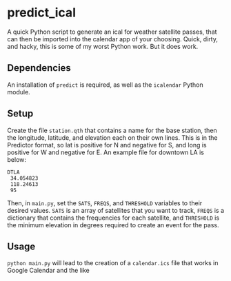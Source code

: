 # predict_ical
A quick Python script to generate an ical for weather satellite passes, that can then be imported into the calendar app of your choosing. Quick, dirty, and hacky, this is some of my worst Python work. But it does work.

## Dependencies

An installation of `predict` is required, as well as the `icalendar` Python module.

## Setup

Create the file `station.qth` that contains a name for the base station, then the longitude, latitude, and elevation each on their own lines. This is in the Predictor format, so lat is positive for N and negative for S, and long is positive for W and negative for E. An example file for downtown LA is below: 
```
DTLA
 34.054823
 118.24613
 95
```

Then, in `main.py`, set the `SATS`, `FREQS`, and `THRESHOLD` variables to their desired values. `SATS` is an array of satellites that you want to track, `FREQS` is a dictionary that contains the frequencies for each satellite, and `THRESHOLD` is the minimum elevation in degrees required to create an event for the pass.

## Usage
`python main.py` will lead to the creation of a `calendar.ics` file that works in Google Calendar and the like

